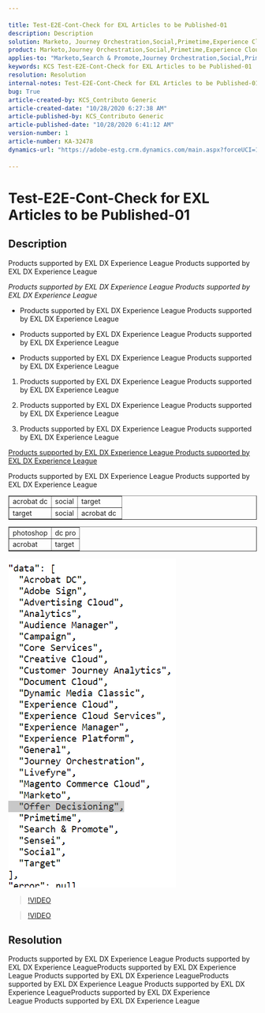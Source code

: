 ```yaml
---

title: Test-E2E-Cont-Check for EXL Articles to be Published-01  
description: Description  
solution: Marketo, Journey Orchestration,Social,Primetime,Experience Cloud,Experience Manager,Experience Platform,Target  
product: Marketo,Journey Orchestration,Social,Primetime,Experience Cloud,Experience Manager,Experience Platform,Target  
applies-to: "Marketo,Search & Promote,Journey Orchestration,Social,Primetime,Experience Cloud,Experience Manager XML Documentation for Adobe Experience Manager,Experience Platform,Target,Experience Manager XML Documentation Add-on for Adobe Experience Manager,Experience Manager"  
keywords: KCS Test-E2E-Cont-Check for EXL Articles to be Published-01  
resolution: Resolution  
internal-notes: Test-E2E-Cont-Check for EXL Articles to be Published-01  
bug: True  
article-created-by: KCS_Contributo Generic  
article-created-date: "10/28/2020 6:27:38 AM"  
article-published-by: KCS_Contributo Generic  
article-published-date: "10/28/2020 6:41:12 AM"  
version-number: 1  
article-number: KA-32478  
dynamics-url: "https://adobe-estg.crm.dynamics.com/main.aspx?forceUCI=1&pagetype=entityrecord&etn=knowledgearticle&id=13465da7-e618-eb11-a813-000d3a593b1e"

---
```


# Test-E2E-Cont-Check for EXL Articles to be Published-01

## Description

Products supported by EXL DX Experience League Products supported by EXL DX Experience League 

*Products supported by EXL DX Experience League Products supported by EXL DX Experience League*

*   Products supported by EXL DX Experience League Products supported by EXL DX Experience League
 
*   Products supported by EXL DX Experience League Products supported by EXL DX Experience League
 
*   Products supported by EXL DX Experience League Products supported by EXL DX Experience League




1.  Products supported by EXL DX Experience League Products supported by EXL DX Experience League
 
2.  Products supported by EXL DX Experience League Products supported by EXL DX Experience League
 
3.  Products supported by EXL DX Experience League Products supported by EXL DX Experience League




[Products supported by EXL DX Experience League Products supported by EXL DX Experience League](https://ADOBE.COM)

Products supported by EXL DX Experience League Products supported by EXL DX Experience League


<table border="1" cellpadding="1" cellspacing="0">
 <tbody>
  <tr>
   <td>acrobat dc</td>
   <td>social</td>
   <td>target</td>
  </tr>
  <tr>
   <td>target</td>
   <td>social</td>
   <td>acrobat dc </td>
  </tr>
 </tbody>
</table>





<table border="1" cellpadding="1" cellspacing="0">
 <tbody>
  <tr>
   <td>photoshop</td>
   <td>dc pro</td>
  </tr>
  <tr>
   <td>acrobat</td>
   <td>target</td>
  </tr>
 </tbody>
</table>



![](assets/___1e061b88-e818-eb11-a813-000d3a593b1e___.png)

>[!VIDEO](https://video.tv.adobe.com/v/18696?quality=9&learn=on )

>[!VIDEO](https://video.tv.adobe.com/v/18696?quality=9&learn=on )

## Resolution

Products supported by EXL DX Experience League Products supported by EXL DX Experience LeagueProducts supported by EXL DX Experience League Products supported by EXL DX Experience LeagueProducts supported by EXL DX Experience League Products supported by EXL DX Experience LeagueProducts supported by EXL DX Experience League Products supported by EXL DX Experience League
